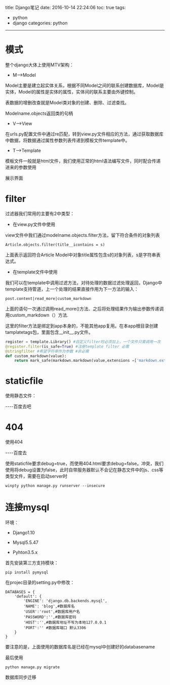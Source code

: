 title: Django笔记
date: 2016-10-14 22:24:06
toc: true
tags:
- python
- django
categories: python
---

# 模式 #

整个django大体上使用MTV架构：

- M-->Model

Model主要是建立起实体关系，根据不同Model之间的联系创建数据库，Model是实体，Model的属性是实体的属性，实体间的联系主要由外键控制。

表数据的增删改查就是Model类对象的创建、删除、过滤查找。

Modelname.objects返回类的句柄
<!--more-->

- V-->View

在urls.py配置文件中通过re匹配，转到view.py文件相应的方法，通过获取数据库中数据，将数据通过属性参数列表传递到模板文件template中。

- T-->Template

模板文件一般就是html文件，我们使用正常的html语法编写文件，同时配合传递进来的参数使用

展示界面


# filter #

过滤器我们常用的主要有2中类型：

- 在view.py文件中使用

view文件中我们通过modelname.objects.filter方法，留下符合条件的对象列表

`Article.objects.filter(title__icontains = s)`

上面表示返回符合Article Model中对象title属性包含s的对象列表，s是字符串表达式。

- 在template文件中使用 

我们可以在template中调用过滤方法，对待处理的数据过滤处理返回，Django中template支持管道，上一个处理的结果直接作用为下一方法的输入：

`post.content|read_more|custom_markdown`

上面的语句一次通过调用read_more()方法、之后将处理结果作为输出参数传递调用custom_markdown（）方法.

这里的filter方法是绑定到app本身的，不能其他app复用。在本app根目录创建tamplatetags包，里面包含__init__.py文件。


```python
register = template.Library() #自定义filter时必须加上，一个文件只需调用一次
@register.filter(is_safe=True) #注册template filter 必需
@stringfilter #希望字符串作为参数 #非必需
def custom_markdown(value):
	return mark_safe(markdown.markdown(value,extensions =['markdown.extensions.fenced_code', 'markdown.extensions.codehilite'],safe_mode=True,enable_attributes=True))
```

# staticfile #

使用静态文件：

----百度去吧

# 404 #

使用404

----百度去

使用staticfile要求debug=true，而使用404.html要求debug=false。冲突，我们使用将debug设置为false，此时自带服务器默认不会记在静态文件中的js、css等类型文件，需要在启动server时

`winpty python manage.py runserver --insecure`


# 连接mysql #

环境：

- Django1.10

- Mysql5.5.47

- Pyhton3.5.x

首先安装第三方支持模块：

`pip install pymysql`

在projec目录的setting.py中修改：

```
DATABASES = {
    'default': {
        'ENGINE': 'django.db.backends.mysql',
        'NAME': 'blog',#数据库名
        'USER':'root',#数据库用户名
        'PASSWORD':'',#数据库密码
        'HOST':'',#数据库地址不写为本地127.0.0.1
        'PORT':'' #数据库端口 默认3306
    }
}
```

要注意的是，上面使用的数据库名是已经在mysql中创建好的databasename

最后使用

`python manage.py migrate`

数据库同步迁移